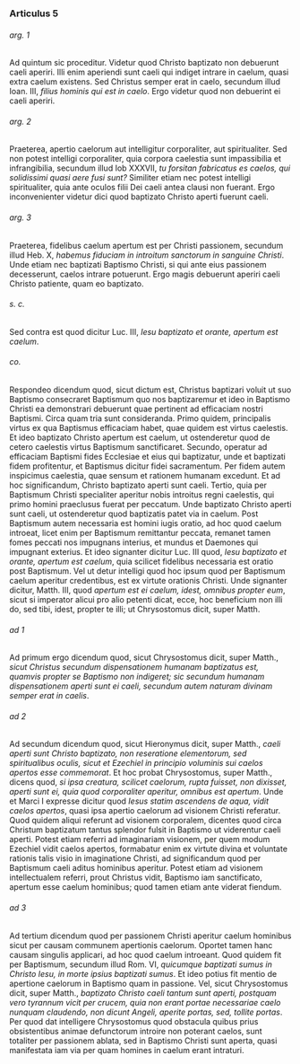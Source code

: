 ### Articulus 5

###### arg. 1
Ad quintum sic proceditur. Videtur quod Christo baptizato non debuerunt caeli aperiri. Illi enim aperiendi sunt caeli qui indiget intrare in caelum, quasi extra caelum existens. Sed Christus semper erat in caelo, secundum illud Ioan. III, *filius hominis qui est in caelo*. Ergo videtur quod non debuerint ei caeli aperiri.

###### arg. 2
Praeterea, apertio caelorum aut intelligitur corporaliter, aut spiritualiter. Sed non potest intelligi corporaliter, quia corpora caelestia sunt impassibilia et infrangibilia, secundum illud Iob XXXVII, *tu forsitan fabricatus es caelos, qui solidissimi quasi aere fusi sunt?* Similiter etiam nec potest intelligi spiritualiter, quia ante oculos filii Dei caeli antea clausi non fuerant. Ergo inconvenienter videtur dici quod baptizato Christo aperti fuerunt caeli.

###### arg. 3
Praeterea, fidelibus caelum apertum est per Christi passionem, secundum illud Heb. X, *habemus fiduciam in introitum sanctorum in sanguine Christi*. Unde etiam nec baptizati Baptismo Christi, si qui ante eius passionem decesserunt, caelos intrare potuerunt. Ergo magis debuerunt aperiri caeli Christo patiente, quam eo baptizato.

###### s. c.
Sed contra est quod dicitur Luc. III, *Iesu baptizato et orante, apertum est caelum*.

###### co.
Respondeo dicendum quod, sicut dictum est, Christus baptizari voluit ut suo Baptismo consecraret Baptismum quo nos baptizaremur et ideo in Baptismo Christi ea demonstrari debuerunt quae pertinent ad efficaciam nostri Baptismi. Circa quam tria sunt consideranda. Primo quidem, principalis virtus ex qua Baptismus efficaciam habet, quae quidem est virtus caelestis. Et ideo baptizato Christo apertum est caelum, ut ostenderetur quod de cetero caelestis virtus Baptismum sanctificaret. Secundo, operatur ad efficaciam Baptismi fides Ecclesiae et eius qui baptizatur, unde et baptizati fidem profitentur, et Baptismus dicitur fidei sacramentum. Per fidem autem inspicimus caelestia, quae sensum et rationem humanam excedunt. Et ad hoc significandum, Christo baptizato aperti sunt caeli. Tertio, quia per Baptismum Christi specialiter aperitur nobis introitus regni caelestis, qui primo homini praeclusus fuerat per peccatum. Unde baptizato Christo aperti sunt caeli, ut ostenderetur quod baptizatis patet via in caelum. Post Baptismum autem necessaria est homini iugis oratio, ad hoc quod caelum introeat, licet enim per Baptismum remittantur peccata, remanet tamen fomes peccati nos impugnans interius, et mundus et Daemones qui impugnant exterius. Et ideo signanter dicitur Luc. III quod, *Iesu baptizato et orante, apertum est caelum*, quia scilicet fidelibus necessaria est oratio post Baptismum. Vel ut detur intelligi quod hoc ipsum quod per Baptismum caelum aperitur credentibus, est ex virtute orationis Christi. Unde signanter dicitur, Matth. III, quod *apertum est ei caelum, idest, omnibus propter eum*, sicut si imperator alicui pro alio petenti dicat, ecce, hoc beneficium non illi do, sed tibi, idest, propter te illi; ut Chrysostomus dicit, super Matth.

###### ad 1
Ad primum ergo dicendum quod, sicut Chrysostomus dicit, super Matth., *sicut Christus secundum dispensationem humanam baptizatus est, quamvis propter se Baptismo non indigeret; sic secundum humanam dispensationem aperti sunt ei caeli, secundum autem naturam divinam semper erat in caelis*.

###### ad 2
Ad secundum dicendum quod, sicut Hieronymus dicit, super Matth., *caeli aperti sunt Christo baptizato, non reseratione elementorum, sed spiritualibus oculis, sicut et Ezechiel in principio voluminis sui caelos apertos esse commemorat*. Et hoc probat Chrysostomus, super Matth., dicens quod, *si ipsa creatura, scilicet caelorum, rupta fuisset, non dixisset, aperti sunt ei, quia quod corporaliter aperitur, omnibus est apertum*. Unde et Marci I expresse dicitur quod *Iesus statim ascendens de aqua, vidit caelos apertos*, quasi ipsa apertio caelorum ad visionem Christi referatur. Quod quidem aliqui referunt ad visionem corporalem, dicentes quod circa Christum baptizatum tantus splendor fulsit in Baptismo ut viderentur caeli aperti. Potest etiam referri ad imaginariam visionem, per quem modum Ezechiel vidit caelos apertos, formabatur enim ex virtute divina et voluntate rationis talis visio in imaginatione Christi, ad significandum quod per Baptismum caeli aditus hominibus aperitur. Potest etiam ad visionem intellectualem referri, prout Christus vidit, Baptismo iam sanctificato, apertum esse caelum hominibus; quod tamen etiam ante viderat fiendum.

###### ad 3
Ad tertium dicendum quod per passionem Christi aperitur caelum hominibus sicut per causam communem apertionis caelorum. Oportet tamen hanc causam singulis applicari, ad hoc quod caelum introeant. Quod quidem fit per Baptismum, secundum illud Rom. VI, *quicumque baptizati sumus in Christo Iesu, in morte ipsius baptizati sumus*. Et ideo potius fit mentio de apertione caelorum in Baptismo quam in passione. Vel, sicut Chrysostomus dicit, super Matth., *baptizato Christo caeli tantum sunt aperti, postquam vero tyrannum vicit per crucem, quia non erant portae necessariae caelo nunquam claudendo, non dicunt Angeli, aperite portas, sed, tollite portas*. Per quod dat intelligere Chrysostomus quod obstacula quibus prius obsistentibus animae defunctorum introire non poterant caelos, sunt totaliter per passionem ablata, sed in Baptismo Christi sunt aperta, quasi manifestata iam via per quam homines in caelum erant intraturi.

